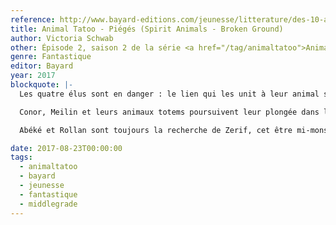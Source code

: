 ```yaml
---
reference: http://www.bayard-editions.com/jeunesse/litterature/des-10-ans-5302/pieges
title: Animal Tatoo - Piégés (Spirit Animals - Broken Ground)
author: Victoria Schwab
other: Épisode 2, saison 2 de la série <a href="/tag/animaltatoo">Animal Tatoo</a>
genre: Fantastique
editor: Bayard
year: 2017
blockquote: |-
  Les quatre élus sont en danger : le lien qui les unit à leur animal s’atténue d’heure en heure

  Conor, Meilin et leurs animaux totems poursuivent leur plongée dans les entrailles de la terre pour atteindre la force malveillante qui ronge l’Arbre Éternel. Mais les tunnels sont peuplés de créatures féroces et leur progression est difficile. Pour ne pas se retrouver pris au piège, leur seule issue est de continuer à avancer

  Abéké et Rollan sont toujours la recherche de Zerif, cet être mi-monstre, mi-fantôme, qui traque tous ceux qui invoquent une Bête Suprême. Son armée s’est agrandie, et sa force aussi. Affaiblis, Abéké et Rollan vont devoir trouver des alliés pour l’affronter.

date: 2017-08-23T00:00:00
tags:
  - animaltatoo
  - bayard
  - jeunesse
  - fantastique
  - middlegrade
---
```

